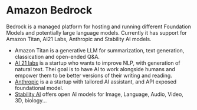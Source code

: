 # Amazon Bedrock

Bedrock is a managed platform for hosting and running different Foundation Models and potentially large language models. Currently it has support for Amazon Titan, AI21 Labs, Anthropic and Stability AI models. 

* Amazon Titan is a generative LLM for summarization, text generation, classication and open-ended Q&A.
* [AI 21 labs](https://www.ai21.com/) is a startup who wants to improve NLP, with generation of natural text. Thei goal is to have AI to work alongside humans and empower them to be better versions of their writing and reading. 
* [Anthropic](https://www.anthropic.com/) is a a startup with tailored AI assistant, and API exposed foundational model.
* [Stability AI](https://stability.ai/) offers open AI models for Image, Language, Audio, Video, 3D, biology...